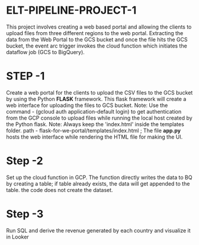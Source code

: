 # ELT-PIPELINE-PROJECT-1
This project involves creating a web based portal and allowing the clients to upload files from three different regions to the web portal. Extracting the data from the Web Portal to the GCS bucket and once the file hits the GCS bucket, the event arc trigger invokes the cloud function which initiates the dataflow job (GCS to BigQuery). 

# STEP -1 
Create a web portal for the clients to upload the CSV files to the GCS bucket by using the Python **FLASK** framework. This flask framework will create a web interface for uploading the files to GCS bucket. 
Note: Use the command - (gcloud auth application-default login) to get authentication from the GCP console to upload files while running the local host created by the Python flask.
Note: Always keep the 'index.html' inside the templates folder. path - flask-for-we-portal/templates/index.html ; The file **app.py** hosts the web interface while rendering the HTML file for making the UI.

# Step -2 
Set up the cloud function in GCP. The function directly writes the data to BQ by creating a table; if table already exists, the data will get appended to the table. the code does not create the dataset.

# Step -3
Run SQL and derive the revenue generated by each country and visualize it in Looker
